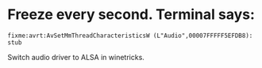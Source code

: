 # Freeze every second. Terminal says:
  `fixme:avrt:AvSetMmThreadCharacteristicsW (L"Audio",00007FFFFF5EFDB8): stub`
  
  Switch audio driver to ALSA in winetricks.
